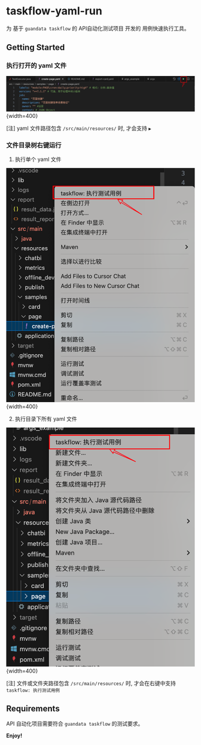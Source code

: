 # taskflow-yaml-run
为 基于 `guandata taskflow` 的 API自动化测试项目 开发的 用例快速执行工具。

## Getting Started 
### 执行打开的 yaml 文件
![image](./src/assets/editor_title_run.png){width=400}

[注] yaml 文件路径包含 `/src/main/resources/` 时, 才会支持 `▶️`

### 文件目录树右键运行

1. 执行单个 yaml 文件

![image](./src/assets/yaml_right_context_run.png){width=400}

2. 执行目录下所有 yaml 文件

![image](./src/assets/dir_right_context_run.png){width=400}

[注] 文件或文件夹路径包含 `/src/main/resources/` 时, 才会在右键中支持 `taskflow: 执行测试用例`

## Requirements
API 自动化项目需要符合 `guandata taskflow` 的测试要求。

**Enjoy!**
